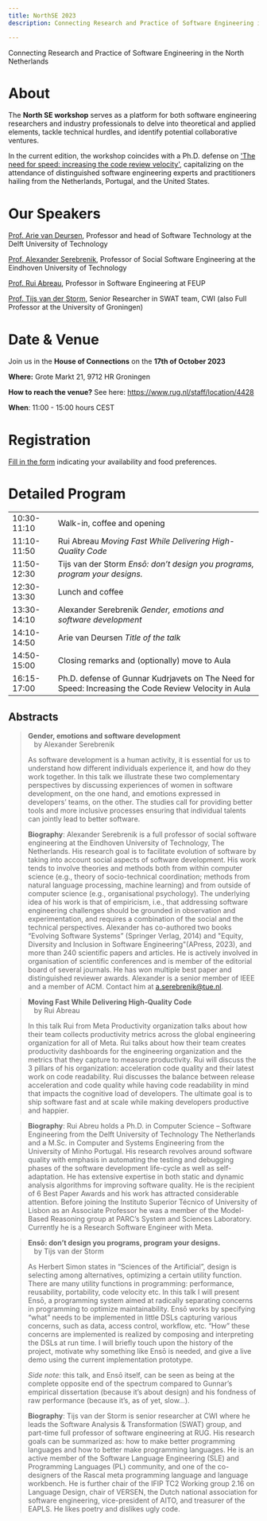```yaml
---
title: NorthSE 2023
description: Connecting Research and Practice of Software Engineering in the North Netherlands by SEARCH group

---
```


Connecting Research and Practice of Software Engineering in the North Netherlands 

# About

The **North SE workshop** serves as a platform for both software engineering researchers and industry professionals to delve into theoretical and applied elements, tackle technical hurdles, and identify potential collaborative ventures. 

In the current edition, the workshop coincides with a Ph.D. defense on ['The need for speed: increasing the code review velocity'](https://www.rug.nl/about-ug/latest-news/events/promoties/?hfId=124094), capitalizing on the attendance of distinguished software engineering experts and practitioners hailing from the Netherlands, Portugal, and the United States.

# Our Speakers
[Prof. Arie van Deursen](https://www.tudelft.nl/en/staff/arie.vandeursen/?cHash=e9128937ff47e419e87064c46b312995), Professor and head of Software Technology at the Delft University of Technology

[Prof. Alexander Serebrenik](https://www.tue.nl/en/research/researchers/alexander-serebrenik), Professor of Social Software Engineering at the Eindhoven University of Technology

[Prof. Rui Abreau](https://ruimaranhao.com/), Professor in Software Engineering at FEUP

[Prof. Tijs van der Storm](https://homepages.cwi.nl/~storm/), Senior Researcher in SWAT team, CWI (also Full Professor at the University of Groningen)

# Date & Venue

Join us in the **House of Connections** on the **17th of October 2023**

**Where:** Grote Markt 21, 9712 HR Groningen

**How to reach the venue?** See here: https://www.rug.nl/staff/location/4428

**When**: 11:00 - 15:00 hours CEST

# Registration

[Fill in the form](https://docs.google.com/forms/d/e/1FAIpQLSe6Wi4dXGB2xxXoehit4SUpYvDrczxW16gPJfpz12_i3zYi2A/viewform?usp=sf_link) indicating your availability and food preferences.

# Detailed Program

<table style="border: 0px;">
    <tbody>
        <tr>
            <td>10:30-11:10</td>
            <td>Walk-in, coffee and opening</td>
        </tr>
        <tr>
            <td>11:10-11:50</td>
            <td> Rui Abreau <i>Moving Fast While Delivering High-Quality Code</i></td>
        </tr>
        <tr>
          <td>11:50-12:30</td>
          <td>Tijs van der Storm <i> Ensō: don’t design you programs, program your designs.</i></td>
        </tr>
        <tr> 
          <td>12:30-13:30 </td>
          <td> Lunch and coffee</td>
        </tr>
        <tr>
          <td>  13:30-14:10</td>
          <td>Alexander Serebrenik <i> Gender, emotions and software development</i> </td>
        </tr>
        <tr>
          <td>14:10-14:50</td>
          <td>Arie van Deursen <i> Title of the talk</i> </td>
        </tr>
        <tr>
          <td>14:50-15:00</td>
          <td>Closing remarks and (optionally) move to Aula</td>          
        </tr>
        <tr>
          <td>16:15-17:00</td>
          <td>Ph.D. defense of Gunnar Kudrjavets on The Need for Speed: Increasing the Code Review Velocity in Aula </td>
        </tr>       
    </tbody>
</table>

## Abstracts

> **Gender, emotions and software development**\
>  &nbsp;&nbsp; by Alexander Serebrenik
>
> As software development is a human activity, it is essential for us to understand how different individuals experience it, and how do they work together. In this talk we illustrate  these two complementary perspectives by discussing experiences of women in software development, on the one hand, and emotions expressed in developers’ teams, on the other. The studies call for providing better tools and more inclusive processes ensuring that individual talents can jointly lead to better software.
>
> **Biography**: Alexander Serebrenik is a full professor of social software engineering at the Eindhoven University of Technology, The Netherlands. His research goal is to facilitate evolution of software by taking into account social aspects of software development. His work tends to involve theories and methods both from within computer science (e.g., theory of socio-technical coordination; methods from natural language processing, machine learning) and from outside of computer science (e.g., organisational psychology). The underlying idea of his work is that of empiricism, i.e., that addressing software engineering challenges should be grounded in observation and experimentation, and requires a combination of the social and the technical perspectives. Alexander has co-authored two books “Evolving Software Systems” (Springer Verlag, 2014) and "Equity, Diversity and Inclusion in Software Engineering"(APress, 2023), and more than 240 scientific papers and articles. He is actively involved in organisation of scientific conferences and is member of the editorial board of several journals. He has won multiple best paper and distinguished reviewer awards. Alexander is a senior member of IEEE and a member of ACM. Contact him at a.serebrenik@tue.nl.

> **Moving Fast While Delivering High-Quality Code**\
> &nbsp;&nbsp; by Rui Abreau
> 
> In this talk Rui from Meta Productivity organization talks about how their team collects productivity metrics across the global engineering organization for all of Meta. Rui talks about how their team creates productivity dashboards for the engineering organization and the metrics that they capture to measure productivity. Rui will discuss the 3 pillars of his organization: acceleration code quality and their latest work on code readability. Rui discusses the balance between release acceleration and code quality while having code readability in mind that impacts the cognitive load of developers. The ultimate goal is to ship software fast and at scale while making developers productive and happier.

> **Biography**: Rui Abreu holds a Ph.D. in Computer Science – Software Engineering from the Delft University of Technology The Netherlands and a M.Sc. in Computer and Systems Engineering from the University of Minho Portugal. His research revolves around software quality with emphasis in automating the testing and debugging phases of the software development life-cycle as well as self-adaptation. He has extensive expertise in both static and dynamic analysis algorithms for improving software quality. He is the recipient of 6 Best Paper Awards and his work has attracted considerable attention. Before joining the Instituto Superior Técnico of University of Lisbon as an Associate Professor he was a member of the Model-Based Reasoning group at PARC’s System and Sciences Laboratory. Currently he is a Research Software Engineer with Meta.
> 

> **Ensō: don’t design you programs, program your designs.**\
> &nbsp;&nbsp; by Tijs van der Storm
>
> As Herbert Simon states in “Sciences of the Artificial”, design is selecting among alternatives, optimizing a certain utility function. There are many utility functions in programming: performance, reusability, portability, code velocity etc. In this talk I will present Ensō, a programming system aimed at radically separating concerns in programming to optimize maintainability. Ensō works by specifying “what” needs to be implemented in little DSLs capturing various concerns, such as data, access control, workflow, etc. “How” these concerns are implemented is realized by composing and interpreting the DSLs at run time. I will briefly touch upon the history of the project, motivate why something like Ensō is needed, and give a live demo using the current implementation prototype.
>
> *Side note:* this talk, and Ensō itself, can be seen as being at the complete opposite end of the spectrum compared to Gunnar’s empirical dissertation (because it’s about design) and his fondness of raw performance (because it’s, as of yet, slow…).
>
> **Biography**: Tijs van der Storm is senior researcher at CWI where he leads the Software Analysis & Transformation (SWAT) group, and part-time full professor of software engineering at RUG. His research goals can be summarized as: how to make better programming languages and how to better make programming languages. He is an active member of the Software Language Engineering (SLE) and Programming Languages (PL) community, and one of the co-designers of the Rascal meta programming language and language workbench. He is further chair of the IFIP TC2 Working group 2.16 on Language Design, chair of VERSEN, the Dutch national association for software engineering, vice-president of AITO, and treasurer of the EAPLS. He likes poetry and dislikes ugly code.
